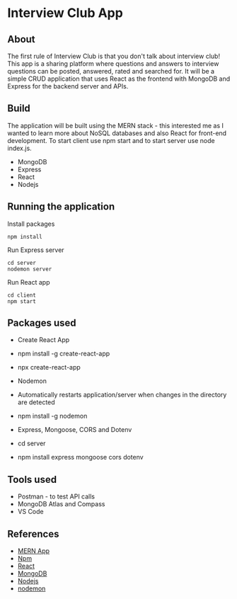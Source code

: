 # Interview Club App

## About

The first rule of Interview Club is that you don't talk about interview club! This app is a sharing platform where questions and answers to interview questions can be posted, answered, rated and searched for. It will be a simple CRUD application that uses React as the frontend with MongoDB and Express for the backend server and APIs.

## Build

The application will be built using the MERN stack - this interested me as I wanted to learn more about NoSQL databases and also React for front-end development. To start client use npm start and to start server use node index.js.

* MongoDB
* Express
* React
* Nodejs

## Running the application

Install packages
```
npm install
```

Run Express server
```
cd server
nodemon server
```

Run React app
```
cd client
npm start
```

## Packages used

* Create React App
* npm install -g create-react-app
* npx create-react-app

* Nodemon
* Automatically restarts application/server when changes in the directory are detected
* npm install -g nodemon

* Express, Mongoose, CORS and Dotenv
* cd server
* npm install express mongoose cors dotenv

## Tools used

* Postman - to test API calls
* MongoDB Atlas and Compass
* VS Code

## References

* [MERN App](https://www.youtube.com/watch?v=7CqJlxBYj-M)
* [Npm](https://www.npmjs.com/get-npm)
* [React](https://reactjs.org/tutorial/tutorial.html)
* [MongoDB](https://www.mongodb.com/)
* [Nodejs](https://github.com/nodejs/node-gyp#on-windows)
* [nodemon](https://www.npmjs.com/package/nodemon)
